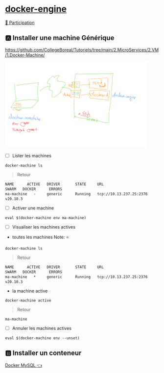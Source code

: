 # [docker-engine](https://github.com/CollegeBoreal/Tutoriels/tree/main/2.MicroServices/1.Containers/2.Docker/1.Engine)

[:tada: Participation ](.scripts/Participation.md)

## :a: Installer une machine Générique

https://github.com/CollegeBoreal/Tutoriels/tree/main/2.MicroServices/2.VM/1.Docker-Machine/


<img src="images/docker-machine.png.png" width=462 height=281 > </img>


- [ ] Lister les machines 

```
docker-machine ls
```
> Retour
```
NAME      ACTIVE   DRIVER       STATE     URL                         SWARM   DOCKER      ERRORS
ma-machine   -     generic      Running   tcp://10.13.237.25:2376             v20.10.3  
```

- [ ] Activer une machine

```
eval $(docker-machine env ma-machine)
```

- [ ] Visualiser les machines actives

* toutes les machines Note: :star:

```
docker-machine ls
```
> Retour
```
NAME      ACTIVE   DRIVER       STATE     URL                         SWARM   DOCKER      ERRORS
ma-machine   *     generic      Running   tcp://10.13.237.25:2376             v20.10.3  
```

* la machine active

```
docker-machine active
```
> Retour
```
ma-machine
```

- [ ] Annuler les machines actives

```
eval $(docker-machine env --unset)
```

## :b: Installer un conteneur

[Docker MySQL :point_left: ](Docker.md)
